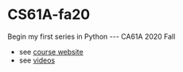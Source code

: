 # CS61A-fa20
Begin my first series in Python --- CA61A 2020 Fall <br>
+ see [course website](https://inst.eecs.berkeley.edu/~cs61a/fa20/)
+ see [videos](https://www.bilibili.com/video/BV1X44y1W7qR)
